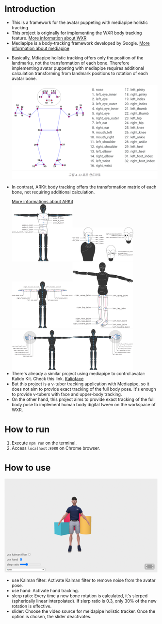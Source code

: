# Introduction
- This is a framework for the avatar puppeting with mediapipe holistic tracking.
- This project is originally for implementing the WXR body tracking feature. [More information about WXR](https://www.wxr.onl/)
- Mediapipe is a body-tracking framework developed by Google. [More information about mediapipe](https://developers.google.com/mediapipe)
- <p>Basically, Mdiapipe holistic tracking offers only the position of the landmarks, not the transformation of each bone. Therefore implementing avatar puppeting with mediapipe requires additional calculation transforming from landmark positions to rotation of each avatar bone.</p><img src="./public/img/landmarks.png" alt="drawing" width="600"/>
- <p>In contrast, ARKit body tracking offers the transformation matrix of each bone, not requiring additional calculation.</p><a href="https://developer.apple.com/documentation/arkit/arkit_in_ios/content_anchors/validating_a_model_for_motion_capture">More informations about ARKit</a><br><img src="./public/img/arkitbones1.png" width="200"/><img src="./public/img/arkitbones2.png" width="200"/><img src="./public/img/arkitbones3.png" width="200"/><img src="./public/img/arkitbones4.png" width="200"/><img src="./public/img/arkitbones5.png" width="200"/><img src="./public/img/arkitbones6.png" width="200"/>
- There's already a similar project using mediapipe to control avatar: Kalido Kit. Check this link. [Kalioface](https://3d.kalidoface.com/)
- But this project is a v-tuber tracking application with Mediapipe, so it does not aim to provide exact tracking of the full body pose. It's enough to provide v-tubers with face and upper-body tracking.
- On the other hand, this project aims to provide exact tracking of the full body pose to implement human body digital tween on the workspace of WXR.

# How to run
1. Execute `npm run` on the terminal.
2. Access `localhost:8080` on Chrome browser.

# How to use
![](./public/img/page.png)
- use Kalman filter: Activate Kalman filter to remove noise from the avatar pose.
- use hand: Activate hand tracking.
- slerp ratio: Every time a new bone rotation is calculated, it's slerped (spherically linear interpolated). If slerp ratio is 0.3, only 30% of the new rotation is effective.
- slider: Choose the video source for meidapipe holistic tracker. Once the option is chosen, the slider deactivates.
